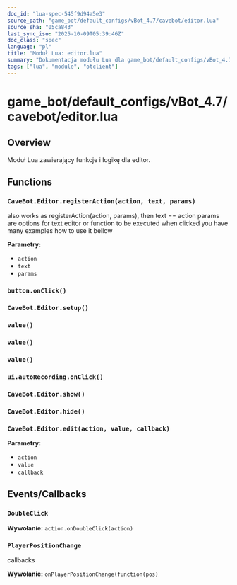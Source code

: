 ```yaml
---
doc_id: "lua-spec-545f9d94a5e3"
source_path: "game_bot/default_configs/vBot_4.7/cavebot/editor.lua"
source_sha: "05ca843"
last_sync_iso: "2025-10-09T05:39:46Z"
doc_class: "spec"
language: "pl"
title: "Moduł Lua: editor.lua"
summary: "Dokumentacja modułu Lua dla game_bot/default_configs/vBot_4.7/cavebot/editor.lua"
tags: ["lua", "module", "otclient"]
---
```


# game_bot/default_configs/vBot_4.7/cavebot/editor.lua

## Overview

Moduł Lua zawierający funkcje i logikę dla editor.

## Functions

### `CaveBot.Editor.registerAction(action, text, params)`

also works as registerAction(action, params), then text == action params are options for text editor or function to be executed when clicked you have many examples how to use it bellow

**Parametry:**

- `action`
- `text`
- `params`

### `button.onClick()`

### `CaveBot.Editor.setup()`

### `value()`

### `value()`

### `value()`

### `ui.autoRecording.onClick()`

### `CaveBot.Editor.show()`

### `CaveBot.Editor.hide()`

### `CaveBot.Editor.edit(action, value, callback)`

**Parametry:**

- `action`
- `value`
- `callback`

## Events/Callbacks

### `DoubleClick`

**Wywołanie:** `action.onDoubleClick(action)`

### `PlayerPositionChange`

callbacks

**Wywołanie:** `onPlayerPositionChange(function(pos)`
